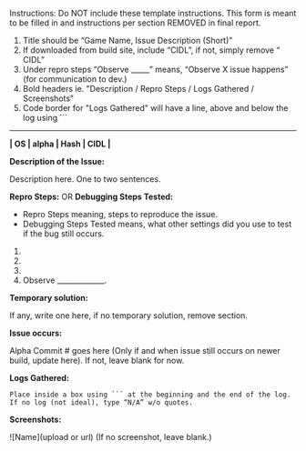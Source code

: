 Instructions: Do NOT include these template instructions. This form is meant to be filled in
and instructions per section REMOVED in final report.

1. Title should be “Game Name, Issue Description (Short)”
2. If downloaded from build site, include “CIDL”, if not, simply remove “ CIDL”
3. Under repro steps “Observe _____” means, “Observe X issue happens” (for communication to
dev.)
4. Bold headers ie. "Description / Repro Steps / Logs Gathered / Screenshots"
5. Code border for "Logs Gathered" will have a line, above and below the log using ```

---

**| OS | alpha | Hash | CIDL |**

**Description of the Issue:**

Description here. One to two sentences.

**Repro Steps:** OR **Debugging Steps Tested:**
* Repro Steps meaning, steps to reproduce the issue.
* Debugging Steps Tested means, what other settings did you use to test if the bug still occurs.

1.
2.
3.
4. Observe _____________.

**Temporary solution:**

If any, write one here, if no temporary solution, remove section.

**Issue occurs:**

Alpha Commit # goes here (Only if and when issue still occurs on newer build, update here). If not, leave blank for now.

**Logs Gathered:**

```
Place inside a box using ``` at the beginning and the end of the log. 
If no log (not ideal), type “N/A” w/o quotes.
```

**Screenshots:**

![Name](upload or url) (If no screenshot, leave blank.)
